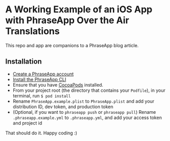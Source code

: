 # A Working Example of an iOS App with PhraseApp Over the Air Translations
This repo and app are companions to a PhraseApp blog article.

## Installation
- [Create a PhraseApp account](https://phraseapp.com/signup)
- [Install the PhraseApp CLI](https://help.phraseapp.com/phraseapp-for-developers/phraseapp-client/installation)
- Ensure that you have [CocoaPods](https://cocoapods.org/) installed.
- From your project root (the directory that contains your `Podfile`), in your terminal, run `$ pod install`
- Rename `PhraseApp.example.plist` to `PhraseApp.plist` and add your distribution ID, dev token, and production token
- (Optional, if you want to `phraseapp push` or `phraseapp pull`) Rename `.phraseapp.example.yml` to `.phraseapp.yml`, and add your access token and project id

That should do it. Happy coding :)
